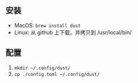 ## 安装

- MacOS: `brew install dust`
- Linux: 从 github 上下载，并拷贝到 /usr/local/bin/

## 配置

1. `mkdir ~/.config/dust/`
2. `cp ./config.toml ~/.config/dust/`
